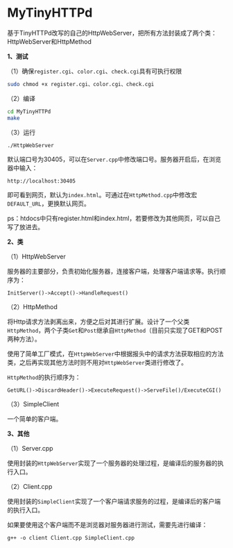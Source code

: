 # MyTinyHTTPd
基于TinyHTTPd改写的自己的HttpWebServer，把所有方法封装成了两个类：HttpWebServer和HttpMethod

**1、测试**

（1）确保`register.cgi`、`color.cgi`、`check.cgi`具有可执行权限

```bash
sudo chmod +x register.cgi、color.cgi、check.cgi
```

（2）编译

```bash
cd MyTinyHTTPd
make
```

（3）运行

```bash
./HttpWebServer
```

默认端口号为30405，可以在`Server.cpp`中修改端口号。服务器开启后，在浏览器中输入：

```
http://localhost:30405
```

即可看到网页，默认为`index.html`。可通过在`HttpMethod.cpp`中修改宏`DEFAULT_URL`，更换默认网页。

ps：htdocs中只有register.html和index.html，若要修改为其他网页，可以自己写了放进去。

**2、类**

（1）HttpWebServer

服务器的主要部分，负责初始化服务器，连接客户端，处理客户端请求等。执行顺序为：

```
InitServer()->Accept()->HandleRequest()
```

（2）HttpMethod

将Http请求方法剥离出来，方便之后对其进行扩展。设计了一个父类`HttpMethod`，两个子类`Get`和`Post`继承自`HttpMethod`（目前只实现了GET和POST两种方法）。

使用了简单工厂模式，在`HttpWebServer`中根据报头中的请求方法获取相应的方法类，之后再实现其他方法时则不用对`HttpWebServer`类进行修改了。

`HttpMethod`的执行顺序为：

```
GetURL()->DiscardHeader()->ExecuteRequest()->ServeFile()/ExecuteCGI()
```

（3）SimpleClient

一个简单的客户端。

**3、其他**

（1）Server.cpp

使用封装的`HttpWebServer`实现了一个服务器的处理过程，是编译后的服务器的执行入口。

（2）Client.cpp

使用封装的`SimpleClient`实现了一个客户端请求服务的过程，是编译后的客户端的执行入口。

如果要使用这个客户端而不是浏览器对服务器进行测试，需要先进行编译：

```
g++ -o client Client.cpp SimpleClient.cpp
```
